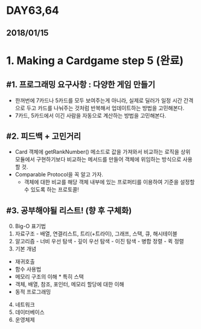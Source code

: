# DAY63,64

## 2018/01/15

# 1. Making a Cardgame step 5 (완료)

## #1. 프로그래밍 요구사항 : 다양한 게임 만들기
  - 한꺼번에 7카드나 5카드를 모두 보여주는게 아니라, 실제로 딜러가 일정 시간 간격으로 두고 카드를 나눠주는 것처럼 반복해서 업데이트하는 방법을 고민해본다.
  - 7카드, 5카드에서 이긴 사람을 자동으로 계산하는 방법을 고민해본다.

## #2. 피드백 + 고민거리
  - Card 객체에 getRankNumber() 메소드로 값을 가져와서 비교하는 로직을 상위 모듈에서 구현하기보다 비교하는 메서드를 만들어 객체에 위임하는 방식으로 사용할 것.
  - Comparable Protocol을 꼭 알고 가자.
    - 객체에 대한 비교를 해당 객체 내부에 있는 프로퍼티를 이용하여 기준을 설정할 수 있도록 하는 프로토콜!

## #3. 공부해야될 리스트! (향 후 구체화)
  0. Big-O 표기법
  1. 자료구조
    - 배열, 연결리스트, 트리(+트라이), 그래프, 스택, 큐, 해시테이블
  2. 알고리즘
    - 너비 우선 탐색
    - 깊이 우선 탐색
    - 이진 탐색
    - 병합 정렬
    - 퀵 정렬
  3. 기본 개념
  - 재귀호출
  - 함수 사용법
  - 메모리 구조의 이해 * 특히 스택
  - 객체, 배열, 참조, 포인터, 메모리 할당에 대한 이해
  - 동적 프로그래밍
  4. 네트워크
  5. 데이터베이스
  6. 운영체제

